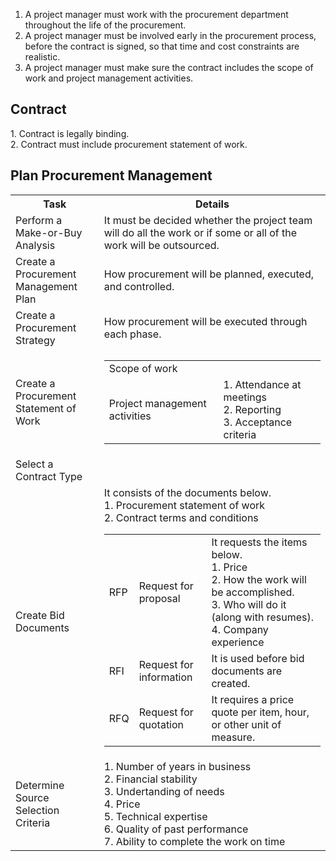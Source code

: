 1. A project manager must work with the procurement department throughout the life of the procurement.<br>
2. A project manager must be involved early in the procurement process, before the contract is signed, so that time and cost constraints are realistic.<br>
3. A project manager must make sure the contract includes the scope of work and project management activities.<br>
<h2>Contract</h2>
1. Contract is legally binding.<br>
2. Contract must include procurement statement of work.
<br>
<h2>Plan Procurement Management</h2>
<table>
  <tr><th>Task</th><th>Details</th></tr>
  <tr><td>Perform a Make-or-Buy Analysis</td><td>It must be decided whether the project team will do all the work or if some or all of the work will be outsourced.</td></tr>
<tr><td>Create a Procurement Management Plan</td><td>How procurement will be planned, executed, and controlled.</td></tr>
<tr><td>Create a Procurement Strategy</td><td>How procurement will be executed through each phase.</td></tr>
  <tr>
    <td>Create a Procurement Statement of Work</td>
    <td>
      <table>
        <tr><td>Scope of work</td><td></td></tr>
        <tr><td>Project management activities</td><td>1. Attendance at meetings<br>2. Reporting<br>3. Acceptance criteria</td></tr>
      </table>
    </td>
  </tr>
  <tr><td>Select a Contract Type</td><td></td></tr>
  <tr>
    <td>Create Bid Documents</td>
    <td>
      It consists of the documents below.<br>
      1. Procurement statement of work<br>
      2. Contract terms and conditions<br>
      <table>
        <tr><td>RFP</td><td>Request for proposal</td>
          <td>
            It requests the items below.<br>
            1. Price<br>
            2. How the work will be accomplished.<br>
            3. Who will do it (along with resumes).<br>
            4. Company experience
          </td>
        </tr>
        <tr><td>RFI</td><td>Request for information</td><td>It is used before bid documents are created.</td></tr>
        <tr><td>RFQ</td><td>Request for quotation</td><td>It requires a price quote per item, hour, or other unit of measure.</td></tr>
      </table>
    </td>
  </tr>
  <tr>
    <td>Determine Source Selection Criteria</td>
    <td>
    1. Number of years in business<br>
    2. Financial stability<br>
    3. Undertanding of needs<br>
    4. Price<br>
    5. Technical expertise<br>
    6. Quality of past performance<br>
    7. Ability to complete the work on time
    </td>
  </tr>
</table>
